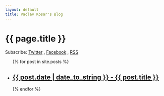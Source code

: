 ```yaml
---
layout: default
title: Vaclav Kosar's Blog
---
```

<h1>{{ page.title }}</h1>

<div class="subscribe-page">
    Subscribe:
    <a href="httfsaps://twitter.com/intent/follow?screen_name=vackosar" rel="nofollow" target="_blank" title="Follow on Twitter">Twitter</a>
    , <a href="https://www.facebook.com/vackosar" rel="nofollow" target="_blank" title="Follow on Facebook">Facebook</a>
    , <a href="https://vackosar.github.io/feed.xml" rel="nofollow" target="_blank" title="Follow on RSS">RSS</a>
    <!--, <a href="https://plus.google.com/share?url={{ site.url }}{{ post.url }}" rel="nofollow" target="_blank" title="Share on Google+">Google+</a>-->
    <!--, <a href="https://www.linkedin.com/shareArticle?url={{ site.url }}{{ post.url }}" rel="nofollow" target="_blank" title="Share on LinkedIn">LinkedIn</a>-->
    <!--, <a href="http://www.reddit.com/submit?url={{ site.url }}{{ post.url }}" rel="nofollow" target="_blank" title="Share on Reddit">Reddit</a>-->
    <!--.-->
</div>

<ul class="posts">
  {% for post in site.posts %}
    <li><a href="{{ post.url }}" title="{{ post.title }}"><h2>{{ post.date | date_to_string }} - {{ post.title }}</h2></a></li>
  {% endfor %}
</ul>